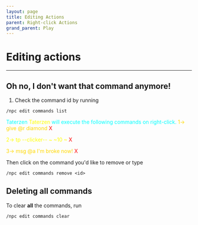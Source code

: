 ```yaml
---
layout: page
title: Editing Actions
parent: Right-click Actions
grand_parent: Play
---
```



# Editing actions

---


## Oh no, I don't want that command anymore!

1. Check the command id by running
```
/npc edit commands list
```

<span style="color:aqua">
	Taterzen <span style="color:yellow">Taterzen</span> will execute the following commands on right-click.
</span>

<span style="color:gold">
	1-> give @r diamond <span style="color:red">X</span>
</span>

<span style="color:yellow">2-> tp -\-clicker-\- ~ ~10 ~</span>	<span style="color:red">X</span>

<span style="color:gold">
	3-> msg @a I'm broke now! <span style="color:red">X</span>
</span>


Then click on the command you'd like to remove or type
```
/npc edit commands remove <id>
```


## Deleting all commands
To clear **all** the commands, run
```
/npc edit commands clear
```